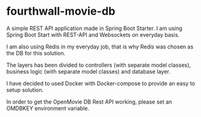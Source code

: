 # fourthwall-movie-db
A simple REST API application made in Spring Boot Starter.
I am using Spring Boot Start with REST-API and Websockets on everyday basis.

I am also using Redis in my everyday job, that is why Redis was chosen as the DB for this solution.

The layers has been divided to controllers (with separate model classes),
business logic (with separate model classes)
and database layer.

I have decided to used Docker with Docker-compose to provide an easy to setup solution.

In order to get the OpenMovie DB Rest API working,
please set an OMDBKEY environment variable.